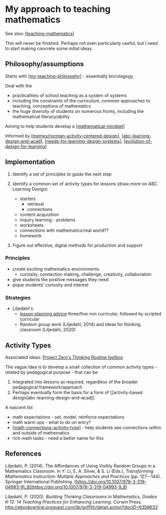 # My approach to teaching mathematics

See also: [[teaching-mathematics]]

This will never be finished. Perhaps not even particularly useful, but I need to start making concrete some initial ideas.

## Philosophy/assumptions

Starts with [[my-teaching-philosophy]] - essentially bricolagogy. 

Deal with the 

- practicalities of school teaching as a system of systems
- including the constraints of the curriculum, common approaches to teaching, conceptions of mathematics
- the huge diversity of students on numerous fronts, including the mathematical literacy/ability

Aiming to help students develop a [[mathematical-mindset]]

Informed by [[memex/norman-activity-centered-design]], [[abc-learning-design-and-acad]], [[needs-for-learning-design-systems]], [[evolution-of-design-for-learning]]

## Implementation

1. Identify a set of principles to guide the next step
1. Identify a common set of activity types for lessons (draw more on ABC Learning Design)

    - starters
        - retrieval
        - connections
    - content acquisition
    - inquiry learning - problems
    - worksheets
    - connections with mathematics/real world??
    - homework

1. Figure out effective, digital methods for production and support

### Principles

- create exciting mathematics environments
    - curiosity, connection making, challenge, creativity, collaboration
- give students the positive messages they need
- pique students' curiosity and interest

### Strategies

- Liljedahl's 
  - [lesson planning advice](explicit-versus-inquiry.md#a-different-approach-non-curricular-scripted-curricular-as-is-curricular) three/five non curricular, followed by scripted curricular
  - Random group work (Liljedahl, 2014) and ideas for thinking classroom (Liljedahl, 2020)

## Activity Types

Associated ideas: [Project Zero's Thinking Routine toolbox](https://pz.harvard.edu/thinking-routines)

The vague idea is to develop a small collection of common activity types - related by pedagogical purpose - that can be

1. Integrated into lessons as required, regardless of the broader pedagogical framework/approach
2. Perhaps eventually form the basis for a form of [[activity-based design|abc-learning-design-and-acad]]

A nascent list

- math expectations - set, model, reinforce expectations
- math warm ups - what to do on entry?
- [[math-connections-activity-type]] - help students see connections within and outside of mathematics
- rich math tasks - need a better name for this

## References

Liljedahl, P. (2014). The Affordances of Using Visibly Random Groups in a Mathematics Classroom. In Y. Li, E. A. Silver, & S. Li (Eds.), *Transforming Mathematics Instruction: Multiple Approaches and Practices* (pp. 127--144). Springer International Publishing. [https://doi.org/10.1007/978-3-319-04993-9\_8](https://doi.org/10.1007/978-3-319-04993-9_8)

Liljedahl, P. (2020). *Building Thinking Classrooms in Mathematics, Grades K-12: 14 Teaching Practices for Enhancing Learning*. Corwin Press. <http://ebookcentral.proquest.com/lib/griffith/detail.action?docID=6358633>

[//begin]: # "Autogenerated link references for markdown compatibility"
[teaching-mathematics]: teaching-mathematics "Teaching Mathematics"
[my-teaching-philosophy]: ../my-teaching-philosophy "My Teaching Philosophy"
[mathematical-mindset]: mathematical-mindset "Mathematical Mindset"
[memex/norman-activity-centered-design]: ../../../../norman-activity-centered-design "Don Norman on Activity-Centered Design"
[abc-learning-design-and-acad]: ../../Design/abc-learning-design-and-acad "ABC Learning Design and ACAD"
[needs-for-learning-design-systems]: ../../../share/blog/needs-for-learning-design-systems "Needs for Learning Design Systems"
[evolution-of-design-for-learning]: ../../Design/evolution-of-design-for-learning "Evolution of design for learning"
[math-connections-activity-type]: activity-types/math-connections-activity-type "Mathematical Connections Activity Type"
[//end]: # "Autogenerated link references"